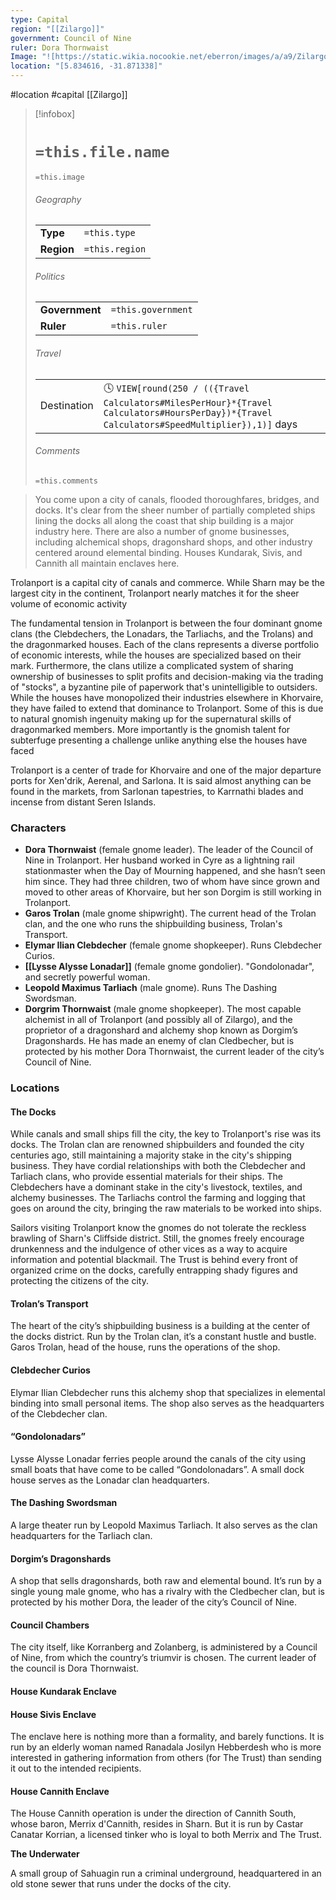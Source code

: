 ```yaml
---
type: Capital
region: "[[Zilargo]]"
government: Council of Nine
ruler: Dora Thornwaist
Image: "![https://static.wikia.nocookie.net/eberron/images/a/a9/Zilargo.jpg|250](https://static.wikia.nocookie.net/eberron/images/a/a9/Zilargo.jpg)"
location: "[5.834616, -31.871338]"
---
```

 #location #capital [[Zilargo]]

> [!infobox]
> # `=this.file.name`
> `=this.image`
> ###### Geography
> |  |  |
> | ---- | ---- |
> | **Type** | `=this.type` |
> | **Region** | `=this.region` |
> ###### Politics
> |  |  |
> | ---- | ---- |
> | **Government** | `=this.government` |
> | **Ruler** | `=this.ruler` |
> ###### Travel
> |  |  |
> | ---- | ---- |
> | Destination | 🕓 `VIEW[round(250 / (({Travel Calculators#MilesPerHour}*{Travel Calculators#HoursPerDay})*{Travel Calculators#SpeedMultiplier}),1)]` days |
> ###### Comments
> `=this.comments`

> You come upon a city of canals, flooded thoroughfares, bridges, and docks. It's clear from the sheer number of partially completed ships lining the docks all along the coast that ship building is a major industry here. There are also a number of gnome businesses, including alchemical shops, dragonshard shops, and other industry centered around elemental binding. Houses Kundarak, Sivis, and Cannith all maintain enclaves here.

Trolanport is a capital city of canals and commerce. While Sharn may be the largest city in the continent, Trolanport nearly matches it for the sheer volume of economic activity

The fundamental tension in Trolanport is between the four dominant gnome clans (the Clebdechers, the Lonadars, the Tarliachs, and the Trolans) and the dragonmarked houses. Each of the clans represents a diverse portfolio of economic interests, while the houses are specialized based on their mark. Furthermore, the clans utilize a complicated system of sharing ownership of businesses to split profits and decision-making via the trading of "stocks", a byzantine pile of paperwork that's unintelligible to outsiders. While the houses have monopolized their industries elsewhere in Khorvaire, they have failed to extend that dominance to Trolanport. Some of this is due to natural gnomish ingenuity making up for the supernatural skills of dragonmarked members. More importantly is the gnomish talent for subterfuge presenting a challenge unlike anything else the houses have faced

Trolanport is a center of trade for Khorvaire and one of the major departure ports for Xen'drik, Aerenal, and Sarlona. It is said almost anything can be found in the markets, from Sarlonan tapestries, to Karrnathi blades and incense from distant Seren Islands.

### Characters

* **Dora Thornwaist** (female gnome leader). The leader of the Council of Nine in Trolanport. Her husband worked in Cyre as a lightning rail stationmaster when the Day of Mourning happened, and she hasn’t seen him since. They had three children, two of whom have since grown and moved to other areas of Khorvaire, but her son Dorgim is still working in Trolanport.
* **Garos Trolan** (male gnome shipwright). The current head of the Trolan clan, and the one who runs the shipbuilding business, Trolan's Transport.
* **Elymar Ilian Clebdecher** (female gnome shopkeeper). Runs Clebdecher Curios.
* **[[Lysse Alysse Lonadar]]** (female gnome gondolier). "Gondolonadar", and secretly powerful woman.
* **Leopold Maximus Tarliach** (male gnome). Runs The Dashing Swordsman.
* **Dorgrim Thornwaist** (male gnome shopkeeper). The most capable alchemist in all of Trolanport (and possibly all of Zilargo), and the proprietor of a dragonshard and alchemy shop known as Dorgim’s Dragonshards. He has made an enemy of clan Cledbecher, but is protected by his mother Dora Thornwaist, the current leader of the city’s Council of Nine.

### Locations

#### The Docks

While canals and small ships fill the city, the key to Trolanport's rise was its docks. The Trolan clan are renowned shipbuilders and founded the city centuries ago, still maintaining a majority stake in the city's shipping business. They have cordial relationships with both the Clebdecher and Tarliach clans, who provide essential materials for their ships. The Clebdechers have a dominant stake in the city's livestock, textiles, and alchemy businesses. The Tarliachs control the farming and logging that goes on around the city, bringing the raw materials to be worked into ships.

Sailors visiting Trolanport know the gnomes do not tolerate the reckless brawling of Sharn's Cliffside district. Still, the gnomes freely encourage drunkenness and the indulgence of other vices as a way to acquire information and potential blackmail. The Trust is behind every front of organized crime on the docks, carefully entrapping shady figures and protecting the citizens of the city.

#### Trolan’s Transport

The heart of the city’s shipbuilding business is a building at the center of the docks district. Run by the Trolan clan, it’s a constant hustle and bustle. Garos Trolan, head of the house, runs the operations of the shop.

#### Clebdecher Curios

Elymar Ilian Clebdecher runs this alchemy shop that specializes in elemental binding into small personal items. The shop also serves as the headquarters of the Clebdecher clan.

#### “Gondolonadars”

Lysse Alysse Lonadar ferries people around the canals of the city using small boats that have come to be called “Gondolonadars”. A small dock house serves as the Lonadar clan headquarters.

#### The Dashing Swordsman

A large theater run by Leopold Maximus Tarliach. It also serves as the clan headquarters for the Tarliach clan.

#### Dorgim’s Dragonshards

A shop that sells dragonshards, both raw and elemental bound. It’s run by a single young male gnome, who has a rivalry with the Cledbecher clan, but is protected by his mother Dora, the leader of the city’s Council of Nine.

#### Council Chambers

The city itself, like Korranberg and Zolanberg, is administered by a Council of Nine, from which the country’s triumvir is chosen. The current leader of the council is Dora Thornwaist. 

#### House Kundarak Enclave

#### House Sivis Enclave

The enclave here is nothing more than a formality, and barely functions. It is run by an elderly woman named Ranadala Josilyn Hebberdesh who is more interested in gathering information from others (for The Trust) than sending it out to the intended recipients.

#### House Cannith Enclave

The House Cannith operation is under the direction of Cannith South, whose baron, Merrix d'Cannith, resides in Sharn. But it is run by Castar Canatar Korrian, a licensed tinker who is loyal to both Merrix and The Trust.

**The Underwater**

A small group of Sahuagin run a criminal underground, headquartered in an old stone sewer that runs under the docks of the city.
